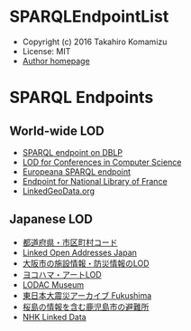 # SPARQLEndpointList

* Copyright (c) 2016 Takahiro Komamizu
* License: MIT
* [Author homepage](https://takacomaprofile.wordpress.com/)

# SPARQL Endpoints

## World-wide LOD
- [SPARQL endpoint on DBLP](http://dblp.l3s.de/d2r/snorql/)
- [LOD for Conferences in Computer Science](http://lod.springer.com/wiki/bin/view/Linked+Open+Data/About)
- [Europeana SPARQL endpoint](http://labs.europeana.eu/api/sparql-console)
- [Endpoint for National Library of France](http://data.bnf.fr/sparql/)
- [LinkedGeoData.org](http://linkedgeodata.org/OnlineAccess/SparqlEndpoints)


## Japanese LOD
- [都道府県・市区町村コード](http://statdb.nstac.go.jp/lod/sparql)
- [Linked Open Addresses Japan](http://uedayou.net/loa/)
- [大阪市の施設情報・防災情報のLOD](http://lodosaka.hozo.jp/OsakaCityMapLOD.htm)
- [ヨコハマ・アートLOD](http://archive.yafjp.org/test/inspection.php)
- [LODAC Museum](http://lod.ac/sparql#)
- [東日本大震災アーカイブ Fukushima](http://fukushima.archive-disasters.jp/sparqlendpoint/)
- [桜島の情報を含む鹿児島市の避難所](http://linkdata.org/work/rdf1s3488i)
- [NHK Linked Data](https://www.nhk.or.jp/strl/ld/index.html)
